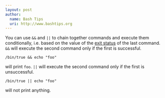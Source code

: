 ```yaml
---
layout: post
author:
  name: Bash Tips
  uri: http://www.bashtips.org
---
```

You can use `&&` and `||` to chain together commands and execute them conditionally, i.e. based on the value of the [exit status](/2011/10/15/exit-status.html) of the last command. `&&` will execute the second command only if the first is successful.

    /bin/true && echo "foo"

will print `foo`. `||` will execute the second command only if the first is unsuccessful.

    /bin/true || echo "foo"

will not print anything.
